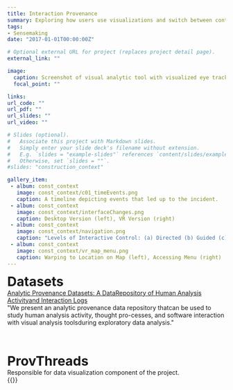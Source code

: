 ```yaml
---
title: Interaction Provenance
summary: Exploring how users use visualizations and switch between contexts.
tags:
- Sensemaking
date: "2017-01-01T00:00:00Z"

# Optional external URL for project (replaces project detail page).
external_link: ""

image:
  caption: Screenshot of visual analytic tool with visualized eye tracking over time.
  focal_point: ""

links:
url_code: ""
url_pdf: ""
url_slides: ""
url_video: ""

# Slides (optional).
#   Associate this project with Markdown slides.
#   Simply enter your slide deck's filename without extension.
#   E.g. `slides = "example-slides"` references `content/slides/example-slides.md`.
#   Otherwise, set `slides = ""`.
#slides: "construction_context"

gallery_item:
 - album: const_context
   image: const_context/c01_timeEvents.png
   caption: A timeline depicting events that led up to the incident.
 - album: const_context
   image: const_context/interfaceChanges.png
   caption: Desktop Version (left), VR Version (right)
 - album: const_context
   image: const_context/navigation.png
   caption: "Levels of Interactive Control: (a) Directed (b) Guided (c) Active"
 - album: const_context
   image: const_context/vr_map_menu.png
   caption: Warping to Location on Map (left), Accessing Menu (right)
---
```


 <!-- The purpose of this research was to understand how to contextualize information visually, textually, and spacially. -->

<div style="font-size:30px"><b>Datasets</b></div>
<a href="https://arxiv.org/pdf/1801.05076.pdf">Analytic Provenance Datasets: A DataRepository of Human Analysis Activityand Interaction Logs</a></br>
"We present an analytic provenance data repository thatcan be used to study human analysis activity, thought pro-cesses, and software interaction with visual analysis toolsduring exploratory data analysis."

</br></br>
<div style="font-size:30px"><b>ProvThreads</b></div>
Responsible for data visualization component of the project.</br>
{{<youtube sbqSvaHggMs>}}
